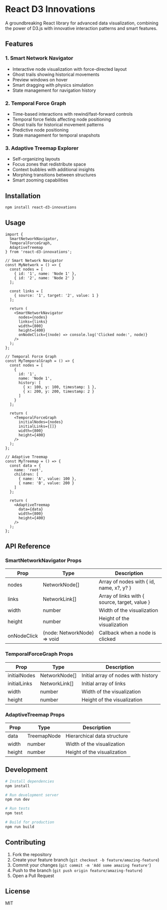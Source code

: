 # React D3 Innovations

A groundbreaking React library for advanced data visualization, combining the power of D3.js with innovative interaction patterns and smart features.

## Features

### 1. Smart Network Navigator
- Interactive node visualization with force-directed layout
- Ghost trails showing historical movements
- Preview windows on hover
- Smart dragging with physics simulation
- State management for navigation history


### 2. Temporal Force Graph
- Time-based interactions with rewind/fast-forward controls
- Temporal force fields affecting node positioning
- Ghost trails for historical movement patterns
- Predictive node positioning
- State management for temporal snapshots

### 3. Adaptive Treemap Explorer
- Self-organizing layouts
- Focus zones that redistribute space
- Context bubbles with additional insights
- Morphing transitions between structures
- Smart zooming capabilities

## Installation

```bash
npm install react-d3-innovations
```

## Usage

```tsx
import { 
  SmartNetworkNavigator, 
  TemporalForceGraph, 
  AdaptiveTreemap 
} from 'react-d3-innovations';

// Smart Network Navigator
const MyNetwork = () => {
  const nodes = [
    { id: '1', name: 'Node 1' },
    { id: '2', name: 'Node 2' }
  ];
  
  const links = [
    { source: '1', target: '2', value: 1 }
  ];

  return (
    <SmartNetworkNavigator
      nodes={nodes}
      links={links}
      width={800}
      height={400}
      onNodeClick={(node) => console.log('Clicked node:', node)}
    />
  );
};

// Temporal Force Graph
const MyTemporalGraph = () => {
  const nodes = [
    { 
      id: '1', 
      name: 'Node 1',
      history: [
        { x: 100, y: 100, timestamp: 1 },
        { x: 200, y: 200, timestamp: 2 }
      ]
    }
  ];

  return (
    <TemporalForceGraph
      initialNodes={nodes}
      initialLinks={[]}
      width={800}
      height={400}
    />
  );
};

// Adaptive Treemap
const MyTreemap = () => {
  const data = {
    name: 'root',
    children: [
      { name: 'A', value: 100 },
      { name: 'B', value: 200 }
    ]
  };

  return (
    <AdaptiveTreemap
      data={data}
      width={800}
      height={400}
    />
  );
};
```

## API Reference

### SmartNetworkNavigator Props

| Prop | Type | Description |
|------|------|-------------|
| nodes | NetworkNode[] | Array of nodes with { id, name, x?, y? } |
| links | NetworkLink[] | Array of links with { source, target, value } |
| width | number | Width of the visualization |
| height | number | Height of the visualization |
| onNodeClick | (node: NetworkNode) => void | Callback when a node is clicked |

### TemporalForceGraph Props

| Prop | Type | Description |
|------|------|-------------|
| initialNodes | NetworkNode[] | Initial array of nodes with history |
| initialLinks | NetworkLink[] | Initial array of links |
| width | number | Width of the visualization |
| height | number | Height of the visualization |

### AdaptiveTreemap Props

| Prop | Type | Description |
|------|------|-------------|
| data | TreemapNode | Hierarchical data structure |
| width | number | Width of the visualization |
| height | number | Height of the visualization |

## Development

```bash
# Install dependencies
npm install

# Run development server
npm run dev

# Run tests
npm test

# Build for production
npm run build
```

## Contributing

1. Fork the repository
2. Create your feature branch (`git checkout -b feature/amazing-feature`)
3. Commit your changes (`git commit -m 'Add some amazing feature'`)
4. Push to the branch (`git push origin feature/amazing-feature`)
5. Open a Pull Request

## License

MIT 